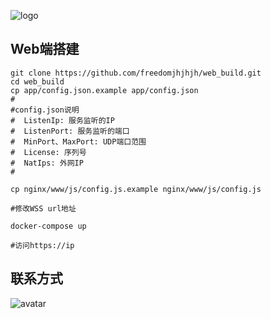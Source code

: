![logo](https://shreade.cn/image/logo.png)
## Web端搭建

```shell
git clone https://github.com/freedomjhjhjh/web_build.git
cd web_build
cp app/config.json.example app/config.json
#
#config.json说明
#  ListenIp: 服务监听的IP
#  ListenPort: 服务监听的端口
#  MinPort、MaxPort: UDP端口范围
#  License: 序列号
#  NatIps: 外网IP
#

cp nginx/www/js/config.js.example nginx/www/js/config.js

#修改WSS url地址

docker-compose up

#访问https://ip
```

## 联系方式

![avatar](https://shreade.cn/image/weixin-qrcode.jpg)

